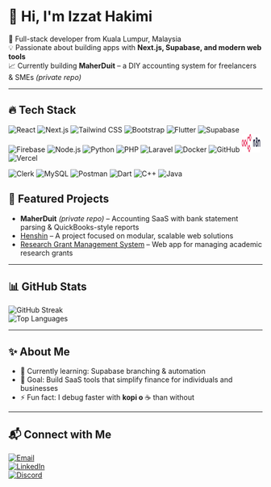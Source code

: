 # 👋 Hi, I'm Izzat Hakimi  

🚀 Full-stack developer from Kuala Lumpur, Malaysia  
💡 Passionate about building apps with **Next.js, Supabase, and modern web tools**  
📈 Currently building **MaherDuit** – a DIY accounting system for freelancers & SMEs *(private repo)*  

---

## 🔥 Tech Stack
<p align="left">
  <!-- Frontend -->
  <img src="https://cdn.jsdelivr.net/gh/devicons/devicon/icons/react/react-original.svg" width="36" height="36" alt="React"/>
  <img src="https://cdn.jsdelivr.net/gh/devicons/devicon/icons/nextjs/nextjs-line.svg" width="36" height="36" alt="Next.js"/>
  <img src="https://cdn.jsdelivr.net/gh/devicons/devicon/icons/tailwindcss/tailwindcss-original.svg" width="36" height="36" alt="Tailwind CSS"/>
  <img src="https://cdn.jsdelivr.net/gh/devicons/devicon/icons/bootstrap/bootstrap-original.svg" width="36" height="36" alt="Bootstrap"/>
  <img src="https://cdn.jsdelivr.net/gh/devicons/devicon/icons/flutter/flutter-original.svg" width="36" height="36" alt="Flutter"/>

  <!-- Backend -->
  <img src="https://cdn.jsdelivr.net/gh/devicons/devicon/icons/supabase/supabase-original.svg" width="36" height="36" alt="Supabase"/>
  <img src="https://cdn.jsdelivr.net/gh/devicons/devicon/icons/firebase/firebase-plain.svg" width="36" height="36" alt="Firebase"/>
  <img src="https://cdn.jsdelivr.net/gh/devicons/devicon/icons/nodejs/nodejs-original.svg" width="36" height="36" alt="Node.js"/>
  <img src="https://cdn.jsdelivr.net/gh/devicons/devicon/icons/python/python-original.svg" width="36" height="36" alt="Python"/>
  <img src="https://cdn.jsdelivr.net/gh/devicons/devicon/icons/php/php-original.svg" width="36" height="36" alt="PHP"/>
  <img src="https://cdn.jsdelivr.net/gh/devicons/devicon/icons/laravel/laravel-original.svg" width="36" height="36" alt="Laravel"/>

  <!-- DevOps & Tools -->
  <img src="https://cdn.jsdelivr.net/gh/devicons/devicon/icons/docker/docker-original.svg" width="36" height="36" alt="Docker"/>
  <img src="https://cdn.jsdelivr.net/gh/devicons/devicon/icons/github/github-original-wordmark.svg" width="36" height="36" alt="GitHub"/> <!-- wordmark so it's visible -->
  <img src="https://raw.githubusercontent.com/n8n-io/n8n/master/assets/n8n-logo.png" width="36" height="36" alt="n8n"/> <!-- fixed PNG -->
  <img src="https://raw.githubusercontent.com/vercel/vercel/main/packages/design-system/static/vercel-logo-light.svg" width="36" height="36" alt="Vercel"/> <!-- white version -->

  <!-- Other -->
  <img src="https://clerk.com/_next/static/media/logo-dark.51c649e5.svg" width="72" height="36" alt="Clerk"/> <!-- official Clerk dark SVG -->
  <img src="https://cdn.jsdelivr.net/gh/devicons/devicon/icons/mysql/mysql-original.svg" width="36" height="36" alt="MySQL"/>
  <img src="https://cdn.jsdelivr.net/gh/devicons/devicon/icons/postman/postman-original.svg" width="36" height="36" alt="Postman"/>
  <img src="https://cdn.jsdelivr.net/gh/devicons/devicon/icons/dart/dart-original.svg" width="36" height="36" alt="Dart"/>
  <img src="https://cdn.jsdelivr.net/gh/devicons/devicon/icons/cplusplus/cplusplus-original.svg" width="36" height="36" alt="C++"/>
  <img src="https://cdn.jsdelivr.net/gh/devicons/devicon/icons/java/java-original.svg" width="36" height="36" alt="Java"/>
</p>


## 📌 Featured Projects
- **MaherDuit** *(private repo)* – Accounting SaaS with bank statement parsing & QuickBooks-style reports  
- [Henshin](https://github.com/izzathakimi/henshin) – A project focused on modular, scalable web solutions  
- [Research Grant Management System](https://github.com/izzathakimi/Research-Grant-Management-System) – Web app for managing academic research grants  

---

## 📊 GitHub Stats
![GitHub Streak](https://streak-stats.demolab.com?user=izzathakimi&theme=tokyonight)  
![Top Languages](https://github-readme-stats.vercel.app/api/top-langs/?username=izzathakimi&layout=compact&theme=tokyonight)  

---

## ✨ About Me
- 🌱 Currently learning: Supabase branching & automation  
- 🎯 Goal: Build SaaS tools that simplify finance for individuals and businesses  
- ⚡ Fun fact: I debug faster with **kopi o** ☕ than without  

---

## 📬 Connect with Me
[![Email](https://img.shields.io/badge/Email-D14836?style=for-the-badge&logo=gmail&logoColor=white)](mailto:izzathakimi0204@gmail.com)  
[![LinkedIn](https://img.shields.io/badge/LinkedIn-blue?style=for-the-badge&logo=linkedin&logoColor=white)](https://www.linkedin.com/in/izzathakimima)  
[![Discord](https://img.shields.io/badge/Discord-%237289DA.svg?style=for-the-badge&logo=discord&logoColor=white)](https://discordapp.com/users/adollanicku)  
